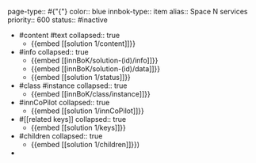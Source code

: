 page-type:: #{"{"}
color:: blue
innbok-type:: item
alias:: Space N services
priority:: 600
status:: #inactive

- #content #text
  collapsed:: true
	- {{embed [[solution 1/content]]}}
- #info
  collapsed:: true
	- {{embed [[innBoK/solution-(id)/info]]}}
	- {{embed [[innBoK/solution-(id)/data]]}}
	- {{embed [[solution 1/status]]}}
- #class #instance
  collapsed:: true
	- {{embed [[innBoK/class/instance]]}}
- #innCoPilot
  collapsed:: true
	- {{embed [[solution 1/innCoPilot]]}}
- #[[related keys]]
  collapsed:: true
	- {{embed [[solution 1/keys]]}}
- #children
  collapsed:: true
	- {{embed [[solution 1/children]]}})
-